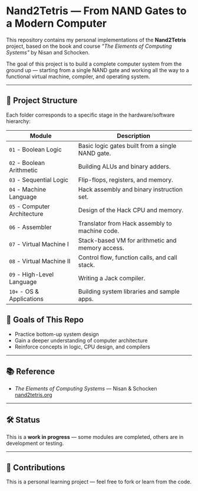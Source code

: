 # Nand2Tetris — From NAND Gates to a Modern Computer

This repository contains my personal implementations of the **Nand2Tetris** project, based on the book and course *"The Elements of Computing Systems"* by Nisan and Schocken.

The goal of this project is to build a complete computer system from the ground up — starting from a single NAND gate and working all the way to a functional virtual machine, compiler, and operating system.

---

## 🧱 Project Structure

Each folder corresponds to a specific stage in the hardware/software hierarchy:

| Module | Description |
|--------|-------------|
| `01` - Boolean Logic         | Basic logic gates built from a single NAND gate. |
| `02` - Boolean Arithmetic    | Building ALUs and binary adders. |
| `03` - Sequential Logic      | Flip-flops, registers, and memory. |
| `04` - Machine Language      | Hack assembly and binary instruction set. |
| `05` - Computer Architecture | Design of the Hack CPU and memory. |
| `06` - Assembler             | Translator from Hack assembly to machine code. |
| `07` - Virtual Machine I     | Stack-based VM for arithmetic and memory access. |
| `08` - Virtual Machine II    | Control flow, function calls, and call stack. |
| `09` - High-Level Language   | Writing a Jack compiler. |
| `10+` - OS & Applications    | Building system libraries and sample apps. |

## 🎯 Goals of This Repo

- Practice bottom-up system design
- Gain a deeper understanding of computer architecture
- Reinforce concepts in logic, CPU design, and compilers

---

## 📚 Reference

- *The Elements of Computing Systems* — Nisan & Schocken  
  [nand2tetris.org](https://www.nand2tetris.org)

---

## 🛠️ Status

This is a **work in progress** — some modules are completed, others are in development or testing.

---

## 🤝 Contributions

This is a personal learning project — feel free to fork or learn from the code.  
